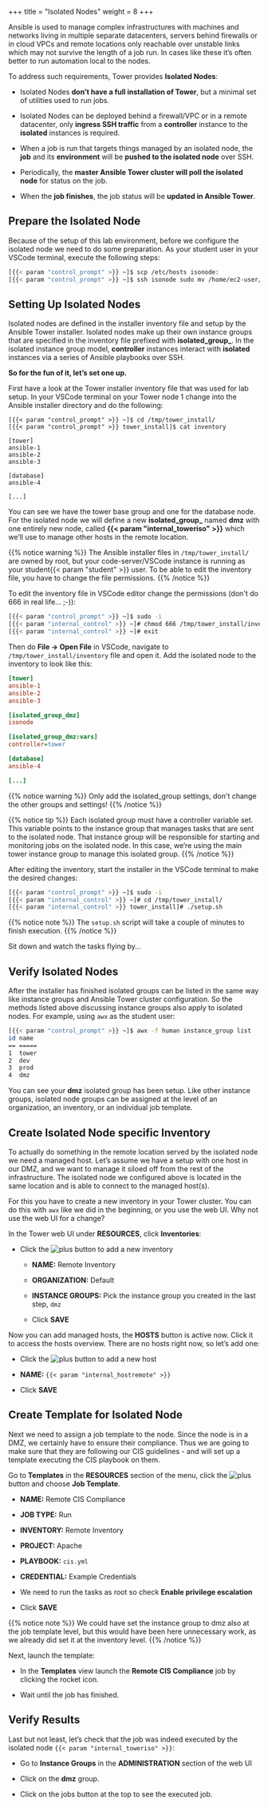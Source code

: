 +++
title = "Isolated Nodes"
weight = 8
+++

Ansible is used to manage complex infrastructures with machines and networks living in multiple separate datacenters, servers behind firewalls or in cloud VPCs and remote locations only reachable over unstable links which may not survive the length of a job run. In cases like these it’s often better to run automation local to the nodes.

To address such requirements, Tower provides **Isolated Nodes**:

- Isolated Nodes **don’t have a full installation of Tower**, but a minimal set of utilities used to run jobs.

- Isolated Nodes can be deployed behind a firewall/VPC or in a remote datacenter, only **ingress SSH traffic** from a **controller** instance to the **isolated** instances is required.

- When a job is run that targets things managed by an isolated node, the **job** and its **environment** will be **pushed to the isolated node** over SSH.

- Periodically, the **master Ansible Tower cluster will poll the isolated node** for status on the job.

- When the **job finishes**, the job status will be **updated in Ansible Tower**.

## Prepare the Isolated Node

Because of the setup of this lab environment, before we configure the isolated node we need to do some preparation. As your student user in your VSCode terminal, execute the following steps:

```bash
[{{< param "control_prompt" >}} ~]$ scp /etc/hosts isonode:
[{{< param "control_prompt" >}} ~]$ ssh isonode sudo mv /home/ec2-user/hosts /etc/
```

## Setting Up Isolated Nodes

Isolated nodes are defined in the installer inventory file and setup by the Ansible Tower installer. Isolated nodes make up their own instance groups that are specified in the inventory file prefixed with **isolated\_group\_**. In the isolated instance group model, **controller** instances interact with **isolated** instances via a series of Ansible playbooks over SSH.

**So for the fun of it, let’s set one up.**

First have a look at the Tower installer inventory file that was used for lab setup. In your VSCode terminal on your Tower node 1 change into the Ansible installer directory and do the following:

    [{{< param "control_prompt" >}} ~]$ cd /tmp/tower_install/
    [{{< param "control_prompt" >}} tower_install]$ cat inventory

    [tower]
    ansible-1
    ansible-2
    ansible-3

    [database]
    ansible-4

    [...]

You can see we have the tower base group and one for the database node. For the isolated node we will define a new **isolated\_group\_** named **dmz** with one entirely new node, called **{{< param "internal_toweriso" >}}** which we’ll use to manage other hosts in the remote location.

{{% notice warning %}}
The Ansible installer files in `/tmp/tower_install/` are owned by root, but your code-server/VSCode instance is running as your student{{< param "student" >}} user. To be able to edit the inventory file, you have to change the file permissions.
{{% /notice %}}

To edit the inventory file in VSCode editor change the permissions (don't do 666 in real life... ;-)):

```bash
[{{< param "control_prompt" >}} ~]$ sudo -i
[{{< param "internal_control" >}} ~]# chmod 666 /tmp/tower_install/inventory
[{{< param "internal_control" >}} ~]# exit
```

Then do **File -> Open File** in VSCode, navigate to `/tmp/tower_install/inventory` file and open it. Add the isolated node to the inventory to look like this:

```ini
[tower]
ansible-1
ansible-2
ansible-3

[isolated_group_dmz]
isonode

[isolated_group_dmz:vars]
controller=tower

[database]
ansible-4

[...]
```

{{% notice warning %}}
Only add the isolated_group settings, don't change the other groups and settings!
{{% /notice %}}

{{% notice tip %}}
Each isolated group must have a controller variable set. This variable points to the instance group that manages tasks that are sent to the isolated node. That instance group will be responsible for starting and monitoring jobs on the isolated node. In this case, we’re using the main tower instance group to manage this isolated group.
{{% /notice %}}

After editing the inventory, start the installer in the VSCode terminal to make the desired changes:

```bash
[{{< param "control_prompt" >}} ~]$ sudo -i
[{{< param "internal_control" >}} ~]# cd /tmp/tower_install/
[{{< param "internal_control" >}} tower_install]# ./setup.sh
```

{{% notice note %}}
The `setup.sh` script will take a couple of minutes to finish execution.
{{% /notice %}}

Sit down and watch the tasks flying by...

## Verify Isolated Nodes

After the installer has finished isolated groups can be listed in the same way like instance groups and Ansible Tower cluster configuration. So the methods listed above discussing instance groups also apply to isolated nodes. For example, using `awx` as the student user:

```bash
[{{< param "control_prompt" >}} ~]$ awx -f human instance_group list
id name
== =====
1  tower
2  dev
3  prod
4  dmz
```

You can see your **dmz** isolated group has been setup. Like other instance groups, isolated node groups can be assigned at the level of an organization, an inventory, or an individual job template.

## Create Isolated Node specific Inventory

To actually do something in the remote location served by the isolated node we need a managed host. Let’s assume we have a setup with one host in our DMZ, and we want to manage it siloed off from the rest of the infrastructure. The isolated node we configured above is located in the same location and is able to connect to the managed host(s).

For this you have to create a new inventory in your Tower cluster. You can do this with `awx` like we did in the beginning, or you use the web UI. Why not use the web UI for a change?

In the Tower web UI under **RESOURCES**, click **Inventories**:

- Click the ![plus](../../images/green_plus.png?classes=inline) button to add a new inventory

  - **NAME:** Remote Inventory

  - **ORGANIZATION:** Default

  - **INSTANCE GROUPS:** Pick the instance group you created in the last step, `dmz`

  - Click **SAVE**

Now you can add managed hosts, the **HOSTS** button is active now. Click it to access the hosts overview. There are no hosts right now, so let’s add one:

- Click the ![plus](../../images/green_plus.png?classes=inline) button to add a new host

- **NAME:** `{{< param "internal_hostremote" >}}`

- Click **SAVE**

## Create Template for Isolated Node

Next we need to assign a job template to the node. Since the node is in a DMZ, we certainly have to ensure their compliance. Thus we are going to make sure that they are following our CIS guidelines - and will set up a template executing the CIS playbook on them.

Go to **Templates** in the **RESOURCES** section of the menu, click the ![plus](../../images/green_plus.png?classes=inline) button and choose **Job Template**.

- **NAME:** Remote CIS Compliance

- **JOB TYPE:** Run

- **INVENTORY:** Remote Inventory

- **PROJECT:** Apache

- **PLAYBOOK:** `cis.yml`

- **CREDENTIAL:** Example Credentials

- We need to run the tasks as root so check **Enable privilege escalation**

- Click **SAVE**

{{% notice note %}}
We could have set the instance group to dmz also at the job template level, but this would have been here unnecessary work, as we already did set it at the inventory level.
{{% /notice %}}

Next, launch the template:

- In the **Templates** view launch the **Remote CIS Compliance** job by clicking the rocket icon.

- Wait until the job has finished.

## Verify Results

Last but not least, let’s check that the job was indeed executed by the isolated node `{{< param "internal_toweriso" >}}`:

- Go to **Instance Groups** in the **ADMINISTRATION** section of the web UI

- Click on the **dmz** group.

- Click on the jobs button at the top to see the executed job.
